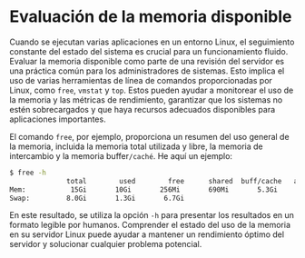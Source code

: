 # Evaluación de la memoria disponible

Cuando se ejecutan varias aplicaciones en un entorno Linux, el seguimiento constante del estado del sistema es crucial para un funcionamiento fluido. Evaluar la memoria disponible como parte de una revisión del servidor es una práctica común para los administradores de sistemas. Esto implica el uso de varias herramientas de línea de comandos proporcionadas por Linux, como `free`, `vmstat` y `top`. Estos pueden ayudar a monitorear el uso de la memoria y las métricas de rendimiento, garantizar que los sistemas no estén sobrecargados y que haya recursos adecuados disponibles para aplicaciones importantes.

El comando `free`, por ejemplo, proporciona un resumen del uso general de la memoria, incluida la memoria total utilizada y libre, la memoria de intercambio y la memoria buffer`/caché`. He aquí un ejemplo:

```bash
$ free -h
              total        used        free      shared  buff/cache   available
Mem:           15Gi       10Gi       256Mi       690Mi       5.3Gi       4.2Gi
Swap:         8.0Gi       1.3Gi       6.7Gi
```

En este resultado, se utiliza la opción `-h` para presentar los resultados en un formato legible por humanos. Comprender el estado del uso de la memoria en su servidor Linux puede ayudar a mantener un rendimiento óptimo del servidor y solucionar cualquier problema potencial.
